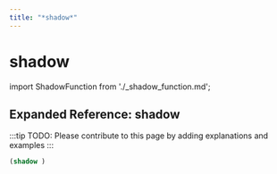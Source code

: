 ```yaml
---
title: "*shadow*"
---
```


# shadow

import ShadowFunction from './_shadow_function.md';

<ShadowFunction />

## Expanded Reference: shadow

:::tip
TODO: Please contribute to this page by adding explanations and examples
:::

```lisp
(shadow )
```

